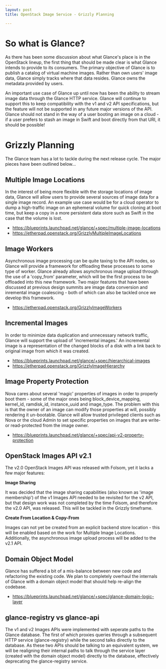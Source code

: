 ```yaml
---
layout: post
title: OpenStack Image Service - Grizzly Planning

---
```


# So what is Glance?

As there has been some discussion about what Glance's place is in the OpenStack lineup, the first thing that should be made clear is what Glance intends to provide to its consumers. The primary objective of Glance is to publish a catalog of virtual machine images. Rather than own users' image data, Glance simply tracks where that data resides. Glance owns the metadata provided by users.

An important use case of Glance up until now has been the ability to stream image data through the Glance HTTP service. Glance will continue to support this to keep compatibility with the v1 and v2 API specifications, but the feature will not be supported in any future major versions of the API. Glance should not stand in the way of a user booting an image on a cloud - if a user prefers to stash an image in Swift and boot directly from that URI, it should be possible!

# Grizzly Planning

The Glance team has a lot to tackle during the next release cycle. The major pieces have been outlined below…

## Multiple Image Locations

In the interest of being more flexible with the storage locations of image data, Glance will allow users to provide several sources of image data for a single image record. An example use case would be for a cloud operator to dump a high-traffic image on an ephemeral volume for quick cloning at boot time, but keep a copy in a more persistent data store such as Swift in the case that the volume is lost.

- https://blueprints.launchpad.net/glance/+spec/multiple-image-locations
- https://etherpad.openstack.org/GrizzlyMultipleImageLocations

## Image Workers

Asynchronous image processing can be quite taxing to the API nodes, so Glance will provide a framework for offloading these processes to some type of worker. Glance already allows asynchronous image upload through the use of a 'copy_from' parameter, which will be the first process to be offloaded into this new framework. Two major features that have been discussed at previous design summits are image data conversion and inremental image coalescing - both of which can also be tackled once we develop this framework.

- https://etherpad.openstack.org/GrizzlyImageWorkers

## Incremental Images

In order to minimize data duplication and unnecessary network traffic, Glance will support the upload of 'incremental images.' An incremental image is a representation of the changed blocks of a disk with a link back to original image from which it was created.

- https://blueprints.launchpad.net/glance/+spec/hierarchical-images
- https://etherpad.openstack.org/GrizzlyImageHierarchy

## Image Property Protection

Nova cares about several 'magic' properties of images in order to properly boot them - some of the major ones being block_device_mapping, kernel_id, ramdisk_id, instance_uuid and image_type. The problem with this is that the owner of an image can modify those properties at will, possibly rendering it un-bootable. Glance will allow trusted privileged clients such as Nova or the cloud Admin to set specific properties on images that are write- or read-protected from the image owner.

- https://blueprints.launchpad.net/glance/+spec/api-v2-property-protection

## OpenStack Images API v2.1

The v2.0 OpenStack Images API was released with Folsom, yet it lacks a few major features:

**Image Sharing** 

It was decided that the image sharing capabilities (also known as 'image membership') of the v1 Images API needed to be revisited for the v2 API, but that design work was not completed by the time Folsom, and therefore the v2.0 API, was released. This will be tackled in the Grizzly timeframe.

**Create From Location & Copy-From**

Images can not yet be created from an explicit backend store location - this will be enabled based on the work for Multiple Image Locations. Additionally, the asynchronous image upload process will be added to the v2.1 API.


## Domain Object Model

Glance has suffered a bit of a mis-balance between new code and refactoring the existing code. We plan to completely overhaul the internals of Glance with a domain object model that should help re-align the codebase.

- https://blueprints.launchpad.net/glance/+spec/glance-domain-logic-layer

## glance-registry vs glance-api

The v1 and v2 Images APIs were implemented with seperate paths to the Glance database. The first of which proxies queries through a subsequent HTTP service (glance-registry) while the second talks directly to the database. As these two APIs should be talking to an equivalent system, we will be realigning their internal paths to talk through the service layer (created with the domain object model) directly to the database, effectively deprecating the glance-registry service.
